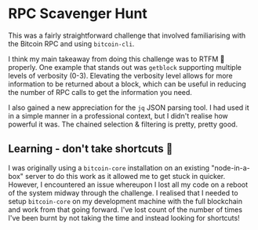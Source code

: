 # RPC Scavenger Hunt

This was a fairly straightforward challenge that involved familiarising with the Bitcoin RPC and using `bitcoin-cli`.

I think my main takeaway from doing this challenge was to RTFM 📖 properly. One example that stands out was `getblock` supporting multiple levels of verbosity (0-3). Elevating the verbosity level allows for more information to be returned about a block, which can be useful in reducing the number of RPC calls to get the information you need.

I also gained a new appreciation for the `jq` JSON parsing tool. I had used it in a simple manner in a professional context, but I didn't realise how powerful it was. The chained selection & filtering is pretty, pretty good.

## Learning - don't take shortcuts 🤦

I was originally using a `bitcoin-core` installation on an existing "node-in-a-box" server to do this work as it allowed me to get stuck in quicker. However, I encountered an issue whereupon I lost all my code on a reboot of the system midway through the challenge. I realised that I needed to setup `bitcoin-core` on my development machine with the full blockchain and work from that going forward. I've lost count of the number of times I've been burnt by not taking the time and instead looking for shortcuts!
